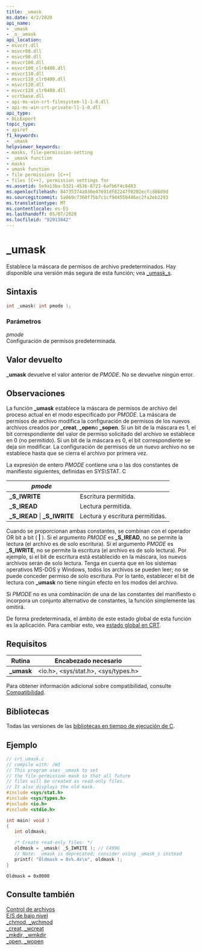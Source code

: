 ```yaml
---
title: _umask
ms.date: 4/2/2020
api_name:
- _umask
- _o__umask
api_location:
- msvcrt.dll
- msvcr80.dll
- msvcr90.dll
- msvcr100.dll
- msvcr100_clr0400.dll
- msvcr110.dll
- msvcr110_clr0400.dll
- msvcr120.dll
- msvcr120_clr0400.dll
- ucrtbase.dll
- api-ms-win-crt-filesystem-l1-1-0.dll
- api-ms-win-crt-private-l1-1-0.dll
api_type:
- DLLExport
topic_type:
- apiref
f1_keywords:
- _umask
helpviewer_keywords:
- masks, file-permission-setting
- _umask function
- masks
- umask function
- file permissions [C++]
- files [C++], permission settings for
ms.assetid: 5e9a13ba-5321-4536-8721-6afb6f4c8483
ms.openlocfilehash: 84735374a936e47691df82247f0202ecfcd86d9d
ms.sourcegitcommit: 5a069c7360f75b7c1cf9d4550446ec2fa2eb2293
ms.translationtype: MT
ms.contentlocale: es-ES
ms.lasthandoff: 05/07/2020
ms.locfileid: "82913842"
---
```

# <a name="_umask"></a>_umask

Establece la máscara de permisos de archivo predeterminados. Hay disponible una versión más segura de esta función; vea [_umask_s](umask-s.md).

## <a name="syntax"></a>Sintaxis

```C
int _umask( int pmode );
```

### <a name="parameters"></a>Parámetros

*pmode*<br/>
Configuración de permisos predeterminada.

## <a name="return-value"></a>Valor devuelto

**_umask** devuelve el valor anterior de *PMODE*. No se devuelve ningún error.

## <a name="remarks"></a>Observaciones

La función **_umask** establece la máscara de permisos de archivo del proceso actual en el modo especificado por *PMODE*. La máscara de permisos de archivo modifica la configuración de permisos de los nuevos archivos creados por **_creat**, **_open**o **_sopen**. Si un bit de la máscara es 1, el bit correspondiente del valor de permiso solicitado del archivo se establece en 0 (no permitido). Si un bit de la máscara es 0, el bit correspondiente se deja sin modificar. La configuración de permisos de un nuevo archivo no se establece hasta que se cierra el archivo por primera vez.

La expresión de entero *PMODE* contiene una o las dos constantes de manifiesto siguientes, definidas en SYS\STAT. C

|*pmode*| |
|-|-|
| **_S_IWRITE** | Escritura permitida. |
| **_S_IREAD** | Lectura permitida. |
| **_S_IREAD** &#124; **_S_IWRITE** | Lectura y escritura permitidas. |

Cuando se proporcionan ambas constantes, se combinan con el operador OR bit a bit ( **&#124;** ). Si el argumento *PMODE* es **_S_IREAD**, no se permite la lectura (el archivo es de solo escritura). Si el argumento *PMODE* es **_S_IWRITE**, no se permite la escritura (el archivo es de solo lectura). Por ejemplo, si el bit de escritura está establecido en la máscara, los nuevos archivos serán de solo lectura. Tenga en cuenta que en los sistemas operativos MS-DOS y Windows, todos los archivos se pueden leer; no se puede conceder permiso de solo escritura. Por lo tanto, establecer el bit de lectura con **_umask** no tiene ningún efecto en los modos del archivo.

Si *PMODE* no es una combinación de una de las constantes del manifiesto o incorpora un conjunto alternativo de constantes, la función simplemente las omitirá.

De forma predeterminada, el ámbito de este estado global de esta función es la aplicación. Para cambiar esto, vea [estado global en CRT](../global-state.md).

## <a name="requirements"></a>Requisitos

|Rutina|Encabezado necesario|
|-------------|---------------------|
|**_umask**|\<io.h>, \<sys/stat.h>, \<sys/types.h>|

Para obtener información adicional sobre compatibilidad, consulte [Compatibilidad](../../c-runtime-library/compatibility.md).

## <a name="libraries"></a>Bibliotecas

Todas las versiones de las [bibliotecas en tiempo de ejecución de C](../../c-runtime-library/crt-library-features.md).

## <a name="example"></a>Ejemplo

```C
// crt_umask.c
// compile with: /W3
// This program uses _umask to set
// the file-permission mask so that all future
// files will be created as read-only files.
// It also displays the old mask.
#include <sys/stat.h>
#include <sys/types.h>
#include <io.h>
#include <stdio.h>

int main( void )
{
   int oldmask;

   /* Create read-only files: */
   oldmask = _umask( _S_IWRITE ); // C4996
   // Note: _umask is deprecated; consider using _umask_s instead
   printf( "Oldmask = 0x%.4x\n", oldmask );
}
```

```Output
Oldmask = 0x0000
```

## <a name="see-also"></a>Consulte también

[Control de archivos](../../c-runtime-library/file-handling.md)<br/>
[E/S de bajo nivel](../../c-runtime-library/low-level-i-o.md)<br/>
[_chmod, _wchmod](chmod-wchmod.md)<br/>
[_creat, _wcreat](creat-wcreat.md)<br/>
[_mkdir, _wmkdir](mkdir-wmkdir.md)<br/>
[_open, _wopen](open-wopen.md)<br/>
